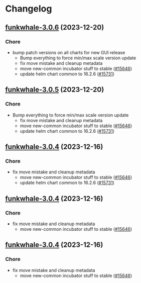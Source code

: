 # Changelog



## [funkwhale-3.0.6](https://github.com/truecharts/charts/compare/funkwhale-3.0.3...funkwhale-3.0.6) (2023-12-20)

### Chore

- bump patch versions on all charts for new GUI release
  - Bump everything to force min/max scale version update
  - fix move mistake and cleanup metadata
  - move new-common incubator stuff to stable ([#15646](https://github.com/truecharts/charts/issues/15646))
  - update helm chart common to 16.2.6 ([#15731](https://github.com/truecharts/charts/issues/15731))
  
  


## [funkwhale-3.0.5](https://github.com/truecharts/charts/compare/funkwhale-3.0.3...funkwhale-3.0.5) (2023-12-20)

### Chore

- Bump everything to force min/max scale version update
  - fix move mistake and cleanup metadata
  - move new-common incubator stuff to stable ([#15646](https://github.com/truecharts/charts/issues/15646))
  - update helm chart common to 16.2.6 ([#15731](https://github.com/truecharts/charts/issues/15731))
  
  


## [funkwhale-3.0.4](https://github.com/truecharts/charts/compare/funkwhale-3.0.3...funkwhale-3.0.4) (2023-12-16)

### Chore

- fix move mistake and cleanup metadata
  - move new-common incubator stuff to stable ([#15646](https://github.com/truecharts/charts/issues/15646))
  - update helm chart common to 16.2.6 ([#15731](https://github.com/truecharts/charts/issues/15731))
  
  


## [funkwhale-3.0.4](https://github.com/truecharts/charts/compare/funkwhale-3.0.3...funkwhale-3.0.4) (2023-12-16)

### Chore

- fix move mistake and cleanup metadata
  - move new-common incubator stuff to stable ([#15646](https://github.com/truecharts/charts/issues/15646))
  
  


## [funkwhale-3.0.4](https://github.com/truecharts/charts/compare/funkwhale-3.0.3...funkwhale-3.0.4) (2023-12-16)

### Chore

- fix move mistake and cleanup metadata
  - move new-common incubator stuff to stable ([#15646](https://github.com/truecharts/charts/issues/15646))
  
  
